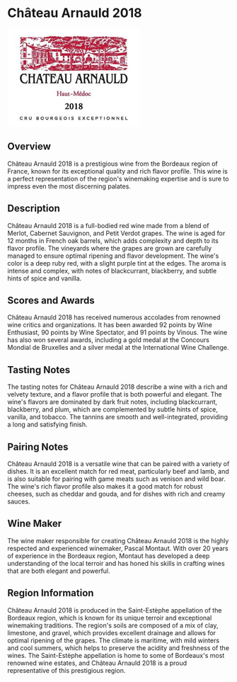 # Château Arnauld 2018

![Château Arnauld 2018](wine-09.jpg)

## Overview
Château Arnauld 2018 is a prestigious wine from the Bordeaux region of France, known for its exceptional quality and rich flavor profile. This wine is a perfect representation of the region's winemaking expertise and is sure to impress even the most discerning palates.

## Description
Château Arnauld 2018 is a full-bodied red wine made from a blend of Merlot, Cabernet Sauvignon, and Petit Verdot grapes. The wine is aged for 12 months in French oak barrels, which adds complexity and depth to its flavor profile. The vineyards where the grapes are grown are carefully managed to ensure optimal ripening and flavor development. The wine's color is a deep ruby red, with a slight purple tint at the edges. The aroma is intense and complex, with notes of blackcurrant, blackberry, and subtle hints of spice and vanilla.

## Scores and Awards
Château Arnauld 2018 has received numerous accolades from renowned wine critics and organizations. It has been awarded 92 points by Wine Enthusiast, 90 points by Wine Spectator, and 91 points by Vinous. The wine has also won several awards, including a gold medal at the Concours Mondial de Bruxelles and a silver medal at the International Wine Challenge.

## Tasting Notes
The tasting notes for Château Arnauld 2018 describe a wine with a rich and velvety texture, and a flavor profile that is both powerful and elegant. The wine's flavors are dominated by dark fruit notes, including blackcurrant, blackberry, and plum, which are complemented by subtle hints of spice, vanilla, and tobacco. The tannins are smooth and well-integrated, providing a long and satisfying finish.

## Pairing Notes
Château Arnauld 2018 is a versatile wine that can be paired with a variety of dishes. It is an excellent match for red meat, particularly beef and lamb, and is also suitable for pairing with game meats such as venison and wild boar. The wine's rich flavor profile also makes it a good match for robust cheeses, such as cheddar and gouda, and for dishes with rich and creamy sauces.

## Wine Maker
The wine maker responsible for creating Château Arnauld 2018 is the highly respected and experienced winemaker, Pascal Montaut. With over 20 years of experience in the Bordeaux region, Montaut has developed a deep understanding of the local terroir and has honed his skills in crafting wines that are both elegant and powerful.

## Region Information
Château Arnauld 2018 is produced in the Saint-Estèphe appellation of the Bordeaux region, which is known for its unique terroir and exceptional winemaking traditions. The region's soils are composed of a mix of clay, limestone, and gravel, which provides excellent drainage and allows for optimal ripening of the grapes. The climate is maritime, with mild winters and cool summers, which helps to preserve the acidity and freshness of the wines. The Saint-Estèphe appellation is home to some of Bordeaux's most renowned wine estates, and Château Arnauld 2018 is a proud representative of this prestigious region.

